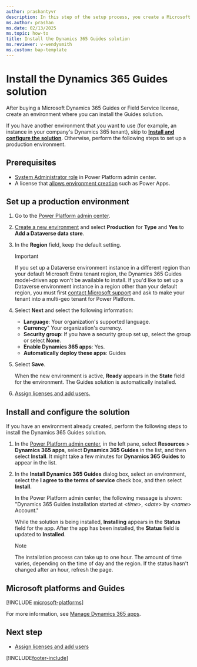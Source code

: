 ```yaml
---
author: prashantyvr
description: In this step of the setup process, you create a Microsoft Dataverse environment and install the Dynamics 365 Guides solution.
ms.author: prashan
ms.date: 02/13/2025
ms.topic: how-to
title: Install the Dynamics 365 Guides solution 
ms.reviewer: v-wendysmith
ms.custom: bap-template
---
```


# Install the Dynamics 365 Guides solution

After buying a Microsoft Dynamics 365 Guides or Field Service license, create an environment where you can install the Guides solution.

If you have another environment that you want to use (for example, an instance in your company's Dynamics 365 tenant), skip to [**Install and configure the solution**](#install-and-configure-the-solution). Otherwise, perform the following steps to set up a production environment.

## Prerequisites

- [System Administrator role](/power-platform/admin/database-security) in Power Platform admin center.
- A license that [allows environment creation](/power-platform/admin/create-environment#who-can-create-environments) such as Power Apps.

## Set up a production environment

1. Go to the [Power Platform admin center](https://admin.powerplatform.microsoft.com/environments).

1. [Create a new environment](/power-platform/admin/create-environment#create-an-environment-with-a-database) and select **Production** for **Type** and **Yes** to **Add a Dataverse data store**.

1. In the **Region** field, keep the default setting.

   > [!IMPORTANT]
   > If you set up a Dataverse environment instance in a different region than your default Microsoft Entra tenant region, the Dynamics 365 Guides model-driven app won't be available to install. If you'd like to set up a Dataverse environment instance in a region other than your default region, you must first [contact Microsoft support](https://support.serviceshub.microsoft.com/supportforbusiness) and ask to make your tenant into a multi-geo tenant for Power Platform.  

1. Select **Next** and select the following information:

   - **Language**: Your organization's supported language.
   - **Currency**" Your organization's currency.
   - **Security group**: If you have a security group set up, select the group or select **None**.
   - **Enable Dynamics 365 apps**: Yes.
   - **Automatically deploy these apps**: Guides

1. Select **Save**.

   When the new environment is active, **Ready** appears in the **State** field for the environment. The Guides solution is automatically installed.

1. [Assign licenses and add users.](add-users.md)

## Install and configure the solution

If you have an environment already created, perform the following steps to install the Dynamics 365 Guides solution.

1. In the [Power Platform admin center](https://admin.powerplatform.microsoft.com/environments), in the left pane, select **Resources** > **Dynamics 365 apps**, select **Dynamics 365 Guides** in the list, and then select **Install**. It might take a few minutes for **Dynamics 365 Guides** to appear in the list.

1. In the **Install Dynamics 365 Guides** dialog box, select an environment, select the **I agree to the terms of service** check box, and then select **Install**.

   In the Power Platform admin center, the following message is shown: "Dynamics 365 Guides installation started at \<*time*\>, \<*date*\> by \<*name*\> Account."

   While the solution is being installed, **Installing** appears in the **Status** field for the app. After the app has been installed, the **Status** field is updated to **Installed**.

   > [!NOTE]
   > The installation process can take up to one hour. The amount of time varies, depending on the time of day and the region. If the status hasn't changed after an hour, refresh the page.

## Microsoft platforms and Guides

[!INCLUDE [microsoft-platforms](../includes/microsoft-platforms-dependency.md)]

For more information, see [Manage Dynamics 365 apps](/power-platform/admin/manage-apps).

## Next step

- [Assign licenses and add users](add-users.md)


[!INCLUDE[footer-include](../includes/footer-banner.md)]